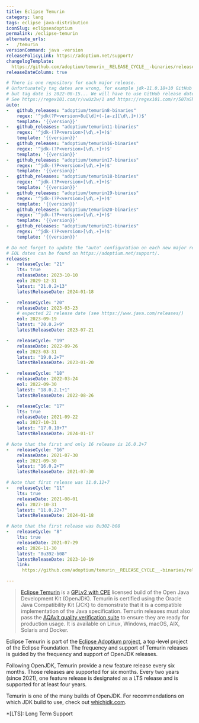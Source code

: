 ```yaml
---
title: Eclipse Temurin
category: lang
tags: eclipse java-distribution
iconSlug: eclipseadoptium
permalink: /eclipse-temurin
alternate_urls:
-   /temurin
versionCommand: java -version
releasePolicyLink: https://adoptium.net/support/
changelogTemplate: 
  https://github.com/adoptium/temurin__RELEASE_CYCLE__-binaries/releases/tag/jdk-__LATEST__
releaseDateColumn: true

# There is one repository for each major release.
# Unfortunately tag dates are wrong, for example jdk-11.0.18+10 GitHub release date is 2023-01-19
# but tag date is 2022-08-15... We will have to use GitHub release dates instead of tags dates.
# See https://regex101.com/r/vwUz2w/1 and https://regex101.com/r/507aSh/1.
auto:
-   github_releases: "adoptium/temurin8-binaries"
    regex: '^jdk(?P<version>8u[\d]+(-[a-z][\d\.]+))$'
    template: '{{version}}'
-   github_releases: "adoptium/temurin11-binaries"
    regex: '^jdk-(?P<version>[\d\.+]+)$'
    template: '{{version}}'
-   github_releases: "adoptium/temurin16-binaries"
    regex: '^jdk-(?P<version>[\d\.+]+)$'
    template: '{{version}}'
-   github_releases: "adoptium/temurin17-binaries"
    regex: '^jdk-(?P<version>[\d\.+]+)$'
    template: '{{version}}'
-   github_releases: "adoptium/temurin18-binaries"
    regex: '^jdk-(?P<version>[\d\.+]+)$'
    template: '{{version}}'
-   github_releases: "adoptium/temurin19-binaries"
    regex: '^jdk-(?P<version>[\d\.+]+)$'
    template: '{{version}}'
-   github_releases: "adoptium/temurin20-binaries"
    regex: '^jdk-(?P<version>[\d\.+]+)$'
    template: '{{version}}'
-   github_releases: "adoptium/temurin21-binaries"
    regex: '^jdk-(?P<version>[\d\.+]+)$'
    template: '{{version}}'

# Do not forget to update the "auto" configuration on each new major release.
# EOL dates can be found on https://adoptium.net/support/.
releases:
-   releaseCycle: "21"
    lts: true
    releaseDate: 2023-10-10
    eol: 2029-12-31
    latest: "21.0.2+13"
    latestReleaseDate: 2024-01-18

-   releaseCycle: "20"
    releaseDate: 2023-03-23
    # expected 21 release date (see https://www.java.com/releases/)
    eol: 2023-09-19
    latest: "20.0.2+9"
    latestReleaseDate: 2023-07-21

-   releaseCycle: "19"
    releaseDate: 2022-09-26
    eol: 2023-03-31
    latest: "19.0.2+7"
    latestReleaseDate: 2023-01-20

-   releaseCycle: "18"
    releaseDate: 2022-03-24
    eol: 2022-09-30
    latest: "18.0.2.1+1"
    latestReleaseDate: 2022-08-26

-   releaseCycle: "17"
    lts: true
    releaseDate: 2021-09-22
    eol: 2027-10-31
    latest: "17.0.10+7"
    latestReleaseDate: 2024-01-17

# Note that the first and only 16 release is 16.0.2+7
-   releaseCycle: "16"
    releaseDate: 2021-07-30
    eol: 2021-09-30
    latest: "16.0.2+7"
    latestReleaseDate: 2021-07-30

# Note that first release was 11.0.12+7
-   releaseCycle: "11"
    lts: true
    releaseDate: 2021-08-01
    eol: 2027-10-31
    latest: "11.0.22+7"
    latestReleaseDate: 2024-01-18

# Note that the first release was 8u302-b08
-   releaseCycle: "8"
    lts: true
    releaseDate: 2021-07-29
    eol: 2026-11-30
    latest: "8u392-b08"
    latestReleaseDate: 2023-10-19
    link: 
      https://github.com/adoptium/temurin__RELEASE_CYCLE__-binaries/releases/tag/jdk__LATEST__

---
```


> [Eclipse Temurin](https://adoptium.net/temurin/) is a [GPLv2 with CPE](https://openjdk.org/legal/gplv2+ce.html)
> licensed build of the Open Java Development Kit (OpenJDK). Temurin is certified using the Oracle
> Java Compatibility Kit (JCK) to demonstrate that it is a compatible implementation of the Java
> specification. Temurin releases must also pass the [AQAvit quality verification suite](https://adoptium.net/aqavit/)
> to ensure they are ready for production usage. It is available on Linux, Windows, macOS, AIX,
> Solaris and Docker.

Eclipse Temurin is part of the [Eclipse Adoptium project](https://adoptium.net/about/), a top-level
project of the Eclipse Foundation. The frequency and support of Temurin releases is guided by the
frequency and support of OpenJDK releases.

Following OpenJDK, Temurin provide a new feature release every six months. Those releases are
supported for six months. Every two years (since 2021), one feature release is designated as a
LTS release and is supported for at least four years.

Temurin is one of the many builds of OpenJDK. For recommendations on which JDK build to use, check
out [whichjdk.com](https://whichjdk.com/#adoptium-eclipse-temurin).

*[LTS]: Long Term Support
